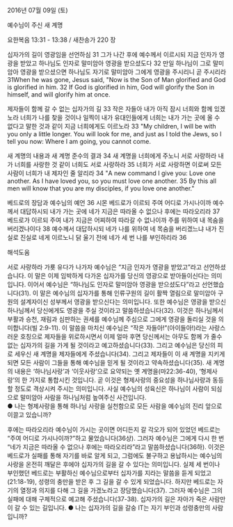 2016년 07월 09일 (토)

예수님이 주신 새 계명



요한복음 13:31 - 13:38 / 새찬송가 220 장


십자가의 길이 영광임을 선언하심
31 그가 나간 후에 예수께서 이르시되 지금 인자가 영광을 받았고 하나님도 인자로 말미암아 영광을 받으셨도다 32 만일 하나님이 그로 말미암아 영광을 받으셨으면 하나님도 자기로 말미암아 그에게 영광을 주시리니 곧 주시리라
31When he was gone, Jesus said, "Now is the Son of Man glorified and God is glorified in him. 32 If God is glorified in him, God will glorify the Son in himself, and will glorify him at once.

제자들이 함께 갈 수 없는 십자가의 길
33 작은 자들아 내가 아직 잠시 너희와 함께 있겠노라 너희가 나를 찾을 것이나 일찍이 내가 유대인들에게 너희는 내가 가는 곳에 올 수 없다고 말한 것과 같이 지금 너희에게도 이르노라
33 "My children, I will be with you only a little longer. You will look for me, and just as I told the Jews, so I tell you now: Where I am going, you cannot come. 

새 계명의 내용과 새 계명 준수의 결과
34 새 계명을 너희에게 주노니 서로 사랑하라 내가 너희를 사랑한 것 같이 너희도 서로 사랑하라 35 너희가 서로 사랑하면 이로써 모든 사람이 너희가 내 제자인 줄 알리라
34 "A new command I give you: Love one another. As I have loved you, so you must love one another. 35 By this all men will know that you are my disciples, if you love one another." 

베드로의 장담과 예수님의 예언
36 시몬 베드로가 이르되 주여 어디로 가시나이까 예수께서 대답하시되 내가 가는 곳에 네가 지금은 따라올 수 없으나 후에는 따라오리라 37 베드로가 이르되 주여 내가 지금은 어찌하여 따라갈 수 없나이까 주를 위하여 내 목숨을 버리겠나이다 38 예수께서 대답하시되 네가 나를 위하여 네 목숨을 버리겠느냐 내가 진실로 진실로 네게 이르노니 닭 울기 전에 네가 세 번 나를 부인하리라
36

해석도움





서로 사랑하라 
가룟 유다가 나가자 예수님은 “지금 인자가 영광을 받았고”라고 선언하셨습니다. 이 말은 이제 임박하게 다가온 십자가를 당신의 영광으로 받아들이신다는 의미입니다. 이어서 예수님은 “하나님도 인자로 말미암아 영광을 받으셨도다”라고 선언했습니다(31). 이 말은 예수님의 십자가를 통해 인류구원의 길이 활짝 열림으로 말미암아 구원의 설계자이신 성부께서 영광을 받으신다는 의미입니다. 또한 예수님은 영광을 받으신 하나님께서 당신에게도 영광을 주실 것이라고 말씀하셨습니다(32). 이것은 하나님께서 부활과 승천, 재림과 심판하는 권세를 예수님께 주심으로 그에게 영광을 돌리실 것을 의미합니다(빌 2:9-11). 이 말씀을 마치신 예수님은 “작은 자들아!”(아이들아!)라는 사랑스러운 호칭으로 제자들을 위로하시면서 이제 얼마 후면 당신께서는 아무도 함께 가 줄수 없는 십자가의 길을 가게 될 것이라고 예고하셨습니다(33). 그리고 예수님은 당신의 피로 세우신 새 계명을 제자들에게 주셨습니다(34). 그리고 제자들이 이 새 계명을 지키게 되면 모든 사람이 그들을 통해 예수님을 믿게 될 것이라고 약속하셨습니다(35). 새 계명의 내용은 ‘하나님사랑’과 ‘이웃사랑’으로 요약되는 옛 계명을(마22:36-40), ‘형제사랑’의 한 가지로 통합시킨 것입니다. 곧 이것은 형제사랑의 중요성을 하나님사랑과 동등할 정도로 격상시켜 주시는 의미입니다. 사실 예수님의 성육신은 하나님이 사람이 되심으로 말미암아 사람을 하나님처럼 높여주신 사건입니다.  
● 나는 형제사랑을 통해 하나님 사랑을 실천함으로 모든 사람을 예수님의 진리 앞으로 이끌고 있습니까? 

후에는 따라오리라 
예수님이 가시는 곳이면 어디든지 갈 각오가 되어 있었던 베드로는 “주여 어디로 가시나이까?”하고 물었습니다(36상). 그러자 예수님은 그에게 다시 한 번 “네가 지금은 따라올 수 없으나 후에는 따라오리라”라고 말씀하셨습니다(36하). 이것은 베드로가 실패를 통해 자기를 바로 알게 되고, 그럼에도 불구하고 용납하시는 예수님의 사랑을 온전히 깨달은 후에야 십자가의 길을 갈 수 있다는 의미입니다. 실제 세 번이나 부인했던 베드로는 부활하신 예수님으로부터 십자가를 지라는 말씀을 듣게 되었고(21:18-19), 성령의 충만을 받은 후 그 길을 갈 수 있게 되었습니다. 하지만 베드로는 자기의 열정과 의지를 다해 그 길을 가겠노라고 장담했습니다(37). 그러자 예수님은 그의 실패에 대해 구체적으로 예고해 주셨습니다(37-38). 십자가의 길은 자아가 죽은 사람만이 갈 수 있는 길입니다.
● 나는 십자가의 길을 갈숭 lT는 자기 부인과 성령충만의 사람입니까?